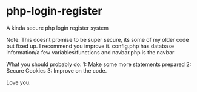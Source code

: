 # php-login-register
A kinda secure php login register system



Note: This doesnt promise to be super secure, its some of my older code but fixed up. I recommend you improve it. config.php has database information/a few variables/functions and navbar.php is the navbar


What you should probably do:
1: Make some more statements prepared
2: Secure Cookies
3: Improve on the code.


Love you.
